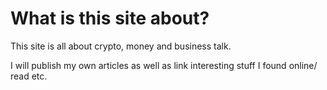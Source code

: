 <h1>What is this site about?</h1>
<p>This site is all about crypto, money and business talk.</p>
I will publish my own articles as well as link interesting stuff I found online/ read etc.
